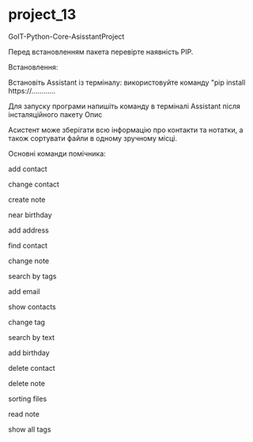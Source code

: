 # project_13

GoIT-Python-Core-AsisstantProject

Перед встановленням пакета перевірте наявність PIP.

Встановлення:

Встановіть Assistant із терміналу: використовуйте команду "pip install https://............

Для запуску програми напишіть команду в терміналі Assistant після інсталяційного пакету
Опис

Асистент може зберігати всю інформацію про контакти та нотатки, а також сортувати файли в одному зручному місці.

Основні команди помічника:

<a>add contact </a> </p>
<a>change contact </a> </p>
<a>create note </a> </p>
<a>near birthday </a> </p>
<a>add address </a> </p>
<a>find contact </a> </p>
<a>change note </a> </p>
<a>search by tags </a> </p>
<a>add email </a> </p>
<a>show contacts </a> </p>
<a>change tag </a> </p>
<a>search by text </a> </p>
<a>add birthday </a> </p>
<a>delete contact </a> </p>
<a>delete note </a> </p>
<a>sorting files </a> </p>
<a>read note </a> </p>
<a>show all tags </a>
